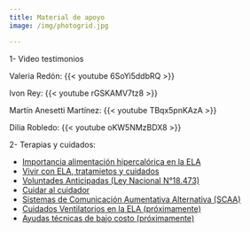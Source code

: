 ```yaml
---
title: Material de apoyo
image: /img/photogrid.jpg

---
```


<p class="f4 b lh-title mb2 primary pt4">1- Video testimonios</p>

Valeria Redón:
{{< youtube 6SoYi5ddbRQ >}}


Ivon Rey:
{{< youtube rGSKAMV7tz8 >}}


Martín Anesetti Martínez:
{{< youtube TBqx5pnKAzA >}}


Dilia Robledo:
{{< youtube oKW5NMzBDX8 >}}


<p class="f4 b lh-title mb2 primary pt4">2- Terapias y cuidados:</p>

- [Importancia alimentación hipercalórica en la ELA][1]
- [Vivir con ELA, tratamietos y cuidados][2]
- [Voluntades Anticipadas (Ley Nacional N°18.473)][3]
- [Cuidar al cuidador][4]
- [Sistemas de Comunicación Aumentativa Alternativa (SCAA)][5]
- [Cuidados Ventilatorios en la ELA (próximamente)][6]
- [Ayudas técnicas de bajo costo (próximamente)][7]

[1]: /info-alimentacion-hiperc
[2]: /info-vivir-con-ela
[3]: /info-voluntades-anticipadas
[4]: /info-cuidado-cuidadores
[5]: /info-scaa
[6]: /info-cuidados-ventilatorios
[7]: /info-ayudas-bajo-costos
